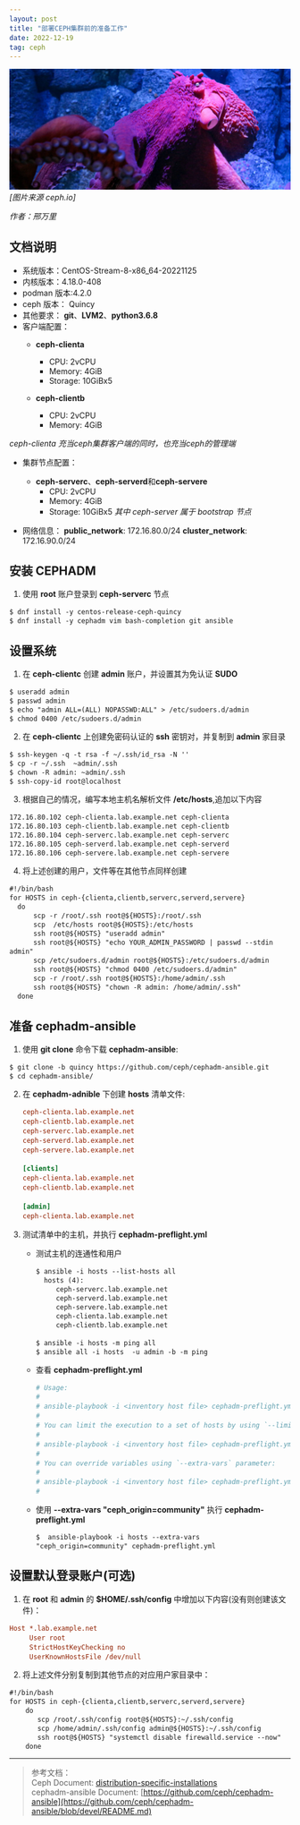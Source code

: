 ```yaml
---
layout: post
title: "部署CEPH集群前的准备工作"
date: 2022-12-19
tag: ceph
---
```


![Ceph](/assets/images/2022-12-19/photo-squid-02.jpg)
*\[图片来源 ceph.io\]*

*作者：邢万里*

## 文档说明

- 系统版本：CentOS-Stream-8-x86_64-20221125
- 内核版本：4.18.0-408
- podman 版本:4.2.0
- ceph 版本： Quincy
- 其他要求： **git**、**LVM2**、**python3.6.8**
- 客户端配置：
  - **ceph-clienta**
    - CPU: 2vCPU
    - Memory: 4GiB
    - Storage: 10GiBx5

  - **ceph-clientb**
    - CPU: 2vCPU
    - Memory: 4GiB

*ceph-clienta 充当ceph集群客户端的同时，也充当ceph的管理端*

- 集群节点配置：
  - **ceph-serverc**、**ceph-serverd**和**ceph-servere**
    - CPU: 2vCPU
    - Memory: 4GiB
    - Storage: 10GiBx5
  *其中 ceph-server 属于 bootstrap 节点*  

- 网络信息：
  **public_network**: 172.16.80.0/24
  **cluster_network**: 172.16.90.0/24    

## 安装 CEPHADM 

1. 使用 **root** 账户登录到 **ceph-serverc** 节点
```shell
$ dnf install -y centos-release-ceph-quincy
$ dnf install -y cephadm vim bash-completion git ansible
```

## 设置系统

1. 在 **ceph-clientc** 创建 **admin** 账户，并设置其为免认证 **SUDO**
```shell
$ useradd admin
$ passwd admin
$ echo "admin ALL=(ALL) NOPASSWD:ALL" > /etc/sudoers.d/admin
$ chmod 0400 /etc/sudoers.d/admin
```

2. 在 **ceph-clientc** 上创建免密码认证的 **ssh** 密钥对，并复制到 **admin** 家目录
```shell
$ ssh-keygen -q -t rsa -f ~/.ssh/id_rsa -N ''
$ cp -r ~/.ssh  ~admin/.ssh
$ chown -R admin: ~admin/.ssh
$ ssh-copy-id root@localhost
```

3. 根据自己的情况，编写本地主机名解析文件 **/etc/hosts**,追加以下内容
```shell
172.16.80.102 ceph-clienta.lab.example.net ceph-clienta
172.16.80.103 ceph-clientb.lab.example.net ceph-clientb
172.16.80.104 ceph-serverc.lab.example.net ceph-serverc
172.16.80.105 ceph-serverd.lab.example.net ceph-serverd
172.16.80.106 ceph-servere.lab.example.net ceph-servere
```

4. 将上述创建的用户，文件等在其他节点同样创建
```shell
#!/bin/bash
for HOSTS in ceph-{clienta,clientb,serverc,serverd,servere}
  do
      scp -r /root/.ssh root@${HOSTS}:/root/.ssh
      scp  /etc/hosts root@${HOSTS}:/etc/hosts
      ssh root@${HOSTS} "useradd admin"
      ssh root@${HOSTS} "echo YOUR_ADMIN_PASSWORD | passwd --stdin admin"
      scp /etc/sudoers.d/admin root@${HOSTS}:/etc/sudoers.d/admin
      ssh root@${HOSTS} "chmod 0400 /etc/sudoers.d/admin"
      scp -r /root/.ssh root@${HOSTS}:/home/admin/.ssh
      ssh root@${HOSTS} "chown -R admin: /home/admin/.ssh"
  done
```

## 准备 cephadm-ansible

1. 使用 **git clone** 命令下载 **cephadm-ansible**:
```shell
$ git clone -b quincy https://github.com/ceph/cephadm-ansible.git
$ cd cephadm-ansible/
```

2. 在 **cephadm-adnible** 下创建 **hosts** 清单文件:
   ```ini
   ceph-clienta.lab.example.net
   ceph-clientb.lab.example.net
   ceph-serverc.lab.example.net
   ceph-serverd.lab.example.net
   ceph-servere.lab.example.net
   
   [clients]
   ceph-clienta.lab.example.net
   ceph-clientb.lab.example.net
   
   [admin]
   ceph-clienta.lab.example.net
   ```

3. 测试清单中的主机，并执行 **cephadm-preflight.yml**
   - 测试主机的连通性和用户
     ```shell
     $ ansible -i hosts --list-hosts all
       hosts (4):
          ceph-serverc.lab.example.net
          ceph-serverd.lab.example.net
          ceph-servere.lab.example.net
          ceph-clienta.lab.example.net
          ceph-clientb.lab.example.net
       
     $ ansible -i hosts -m ping all
     $ ansible all -i hosts  -u admin -b -m ping
     ```

   - 查看 **cephadm-preflight.yml**
     ```yaml
     # Usage:
     #
     # ansible-playbook -i <inventory host file> cephadm-preflight.yml
     #
     # You can limit the execution to a set of hosts by using `--limit` option:
     #
     # ansible-playbook -i <inventory host file> cephadm-preflight.yml --limit <my_osd_group|my_node_name>
     #
     # You can override variables using `--extra-vars` parameter:
     #
     # ansible-playbook -i <inventory host file> cephadm-preflight.yml --extra-vars "ceph_origin=rhcs"
     #
     ```

   - 使用 **--extra-vars "ceph_origin=community"** 执行 **cephadm-preflight.yml**
     ```shell
     $  ansible-playbook -i hosts --extra-vars "ceph_origin=community" cephadm-preflight.yml
     ```

## 设置默认登录账户(可选)

1. 在 **root** 和 **admin** 的 **$HOME/.ssh/config** 中增加以下内容(没有则创建该文件)：
```ini
Host *.lab.example.net
     User root
     StrictHostKeyChecking no
     UserKnownHostsFile /dev/null
```
  
2. 将上述文件分别复制到其他节点的对应用户家目录中：
```shell
#!/bin/bash
for HOSTS in ceph-{clienta,clientb,serverc,serverd,servere}
    do
       scp /root/.ssh/config root@${HOSTS}:~/.ssh/config
       scp /home/admin/.ssh/config admin@${HOSTS}:~/.ssh/config
       ssh root@${HOSTS} "systemctl disable firewalld.service --now"
    done
```   

---
> 参考文档：<br>
> Ceph  Document: [distribution-specific-installations](https://docs.ceph.com/en/latest/cephadm/install/#distribution-specific-installations) <br>
> cephadm-ansible Document: [https://github.com/ceph/cephadm-ansible](https://github.com/ceph/cephadm-ansible/blob/devel/README.md)
